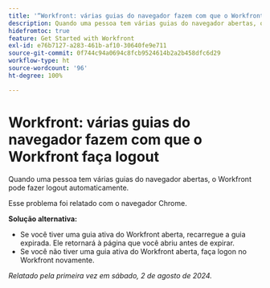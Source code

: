 ```yaml
---
title: '“Workfront: várias guias do navegador fazem com que o Workfront faça logout”'
description: Quando uma pessoa tem várias guias do navegador abertas, o Workfront pode fazer logout automaticamente.
hidefromtoc: true
feature: Get Started with Workfront
exl-id: e76b7127-a283-461b-af10-30640fe9e711
source-git-commit: 0f744c94a0694c8fcb9524614b2a2b458dfc6d29
workflow-type: ht
source-wordcount: '96'
ht-degree: 100%

---
```


# Workfront: várias guias do navegador fazem com que o Workfront faça logout

<!--Valid issue, won't fix. will be fixed by -->

Quando uma pessoa tem várias guias do navegador abertas, o Workfront pode fazer logout automaticamente.

Esse problema foi relatado com o navegador Chrome.

**Solução alternativa:**

* Se você tiver uma guia ativa do Workfront aberta, recarregue a guia expirada. Ele retornará à página que você abriu antes de expirar.
* Se você não tiver uma guia ativa do Workfront aberta, faça logon no Workfront novamente.

_Relatado pela primeira vez em sábado, 2 de agosto de 2024._
